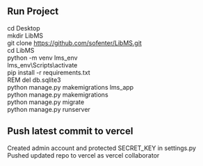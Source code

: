 ## Run Project

cd Desktop<br>
mkdir LibMS<br>
git clone https://github.com/sofenter/LibMS.git<br>
cd LibMS<br>
python -m venv lms_env<br>
lms_env\Scripts\activate<br>
pip install -r requirements.txt<br>
REM del db.sqlite3<br>
python manage.py makemigrations lms_app<br>
python manage.py makemigrations<br>
python manage.py migrate<br>
python manage.py runserver<br>

## Push latest commit to vercel
Created admin account and protected SECRET_KEY in settings.py
<br>
Pushed updated repo to vercel as vercel collaborator
